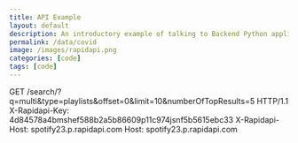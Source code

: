 ```yaml
---
title: API Example
layout: default
description: An introductory example of talking to Backend Python application serving 3rd Party API.  Fetching data and formatting results is a way to visuals information, in this case Covid19 statistics across the Globe. 
permalink: /data/covid
image: /images/rapidapi.png
categories: [code]
tags: [code]
---
```

GET /search/?q=multi&type=playlists&offset=0&limit=10&numberOfTopResults=5 HTTP/1.1
X-Rapidapi-Key: 4d84578a4bmshef588b2a5b86609p11c974jsnf5b5615ebc33
X-Rapidapi-Host: spotify23.p.rapidapi.com
Host: spotify23.p.rapidapi.com

